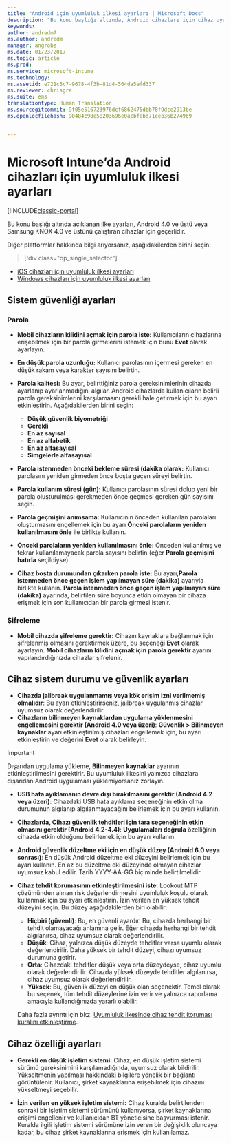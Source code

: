 ```yaml
---
title: "Android için uyumluluk ilkesi ayarları | Microsoft Docs"
description: "Bu konu başlığı altında, Android cihazları için cihaz uyumluluk ilkesi ayarları açıklanır."
keywords: 
author: andredm7
ms.author: andredm
manager: angrobe
ms.date: 01/23/2017
ms.topic: article
ms.prod: 
ms.service: microsoft-intune
ms.technology: 
ms.assetid: e721c5c7-9678-4f3b-81d4-564da5efd337
ms.reviewer: chrisgre
ms.suite: ems
translationtype: Human Translation
ms.sourcegitcommit: 9f05e516723976dcf6862475dbb78f9dce2913be
ms.openlocfilehash: 90484c98e58203696e0acbfebd71eeb36b274969


---
```



# <a name="compliance-policy-settings-for-android-devices-in-microsoft-intune"></a>Microsoft Intune’da Android cihazları için uyumluluk ilkesi ayarları

[!INCLUDE[classic-portal](../includes/classic-portal.md)]

Bu konu başlığı altında açıklanan ilke ayarları, Android 4.0 ve üstü veya Samsung KNOX 4.0 ve üstünü çalıştıran cihazlar için geçerlidir.

Diğer platformlar hakkında bilgi arıyorsanız, aşağıdakilerden birini seçin:
> [!div class="op_single_selector"]
- [iOS cihazları için uyumluluk ilkesi ayarları](ios-compliance-policy-settings-in-microsoft-intune.md)
- [Windows cihazları için uyumluluk ilkesi ayarları](windows-compliance-policy-settings-in-microsoft-intune.md)

## <a name="system-security-settings"></a>Sistem güvenliği ayarları
### <a name="password"></a>Parola
- **Mobil cihazların kilidini açmak için parola iste:** Kullanıcıların cihazlarına erişebilmek için bir parola girmelerini istemek için bunu **Evet** olarak ayarlayın.

-  **En düşük parola uzunluğu:** Kullanıcı parolasının içermesi gereken en düşük rakam veya karakter sayısını belirtin.

- **Parola kalitesi:** Bu ayar, belirttiğiniz parola gereksinimlerinin cihazda ayarlanıp ayarlanmadığını algılar. Android cihazlarda kullanıcıların belirli parola gereksinimlerini karşılamasını gerekli hale getirmek için bu ayarı etkinleştirin. Aşağıdakilerden birini seçin:

  -   **Düşük güvenlik biyometriği**
  -   **Gerekli**
  -   **En az sayısal**
  -   **En az alfabetik**
  -   **En az alfasayısal**
  -   **Simgelerle alfasayısal**

- **Parola istenmeden önceki bekleme süresi (dakika olarak:**  Kullanıcı parolasını yeniden girmeden önce boşta geçen süreyi belirtin.

- **Parola kullanım süresi (gün):** Kullanıcı parolasının süresi dolup yeni bir parola oluşturulması gerekmeden önce geçmesi gereken gün sayısını seçin.

- **Parola geçmişini anımsama:** Kullanıcının önceden kullanılan parolaları oluşturmasını engellemek için bu ayarı **Önceki parolaların yeniden kullanılmasını önle** ile birlikte kullanın.

- **Önceki parolaların yeniden kullanılmasını önle:** Önceden kullanılmış ve tekrar kullanılamayacak parola sayısını belirtin (eğer **Parola geçmişini hatırla** seçildiyse).

- **Cihaz boşta durumundan çıkarken parola iste:** Bu ayarı,**Parola istenmeden önce geçen işlem yapılmayan süre (dakika)** ayarıyla birlikte kullanın. **Parola istenmeden önce geçen işlem yapılmayan süre (dakika)** ayarında, belirtilen süre boyunca etkin olmayan bir cihaza erişmek için son kullanıcıdan bir parola girmesi istenir.

### <a name="encryption"></a>Şifreleme
- **Mobil cihazda şifreleme gerektir:** Cihazın kaynaklara bağlanmak için şifrelenmiş olmasını gerektirmek üzere, bu seçeneği **Evet** olarak ayarlayın. **Mobil cihazların kilidini açmak için parola gerektir** ayarını yapılandırdığınızda cihazlar şifrelenir.

## <a name="device-health-and-security-settings"></a>Cihaz sistem durumu ve güvenlik ayarları

- **Cihazda jailbreak uygulanmamış veya kök erişim izni verilmemiş olmalıdır**: Bu ayarı etkinleştirirseniz, jailbreak uygulanmış cihazlar uyumsuz olarak değerlendirilir.
- **Cihazların bilinmeyen kaynaklardan uygulama yüklenmesini engellemesini gerektir (Android 4.0 veya üzeri)**: **Güvenlik > Bilinmeyen kaynaklar** ayarı etkinleştirilmiş cihazları engellemek için, bu ayarı etkinleştirin ve değerini **Evet** olarak belirleyin.  

>[!IMPORTANT]
>Dışarıdan uygulama yükleme, **Bilinmeyen kaynaklar** ayarının etkinleştirilmesini gerektirir. Bu uyumluluk ilkesini yalnızca cihazlara dışarıdan Android uygulaması yüklemiyorsanız zorlayın.

- **USB hata ayıklamanın devre dışı bırakılmasını gerektir (Android 4.2 veya üzeri)**: Cihazdaki USB hata ayıklama seçeneğinin etkin olma durumunun algılanıp algılanmayacağını belirlemek için bu ayarı kullanın.
- **Cihazlarda, Cihazı güvenlik tehditleri için tara seçeneğinin etkin olmasını gerektir (Android 4.2-4.4)**: **Uygulamaları doğrula** özelliğinin cihazda etkin olduğunu belirlemek için bu ayarı kullanın.
- **Android güvenlik düzeltme eki için en düşük düzey (Android 6.0 veya sonrası)**: En düşük Android düzeltme eki düzeyini belirlemek için bu ayarı kullanın.  En az bu düzeltme eki düzeyinde olmayan cihazlar uyumsuz kabul edilir. Tarih YYYY-AA-GG biçiminde belirtilmelidir.
- **Cihaz tehdit korumasının etkinleştirilmesini iste**: Lookout MTP çözümünden alınan risk değerlendirmesini uyumluluk koşulu olarak kullanmak için bu ayarı etkinleştirin. İzin verilen en yüksek tehdit düzeyini seçin. Bu düzey aşağıdakilerden biri olabilir:

  - **Hiçbiri (güvenli)**: Bu, en güvenli ayardır. Bu, cihazda herhangi bir tehdit olamayacağı anlamına gelir. Eğer cihazda herhangi bir tehdit algılanırsa, cihaz uyumsuz olarak değerlendirilir.
  - **Düşük**: Cihaz, yalnızca düşük düzeyde tehditler varsa uyumlu olarak değerlendirilir. Daha yüksek bir tehdit düzeyi, cihazı uyumsuz durumuna getirir.
  - **Orta**: Cihazdaki tehditler düşük veya orta düzeydeyse, cihaz uyumlu olarak değerlendirilir. Cihazda yüksek düzeyde tehditler algılanırsa, cihaz uyumsuz olarak değerlendirilir.
  - **Yüksek**: Bu, güvenlik düzeyi en düşük olan seçenektir. Temel olarak bu seçenek, tüm tehdit düzeylerine izin verir ve yalnızca raporlama amacıyla kullandığınızda yararlı olabilir.

  Daha fazla ayrıntı için bkz. [Uyumluluk ilkesinde cihaz tehdit koruması kuralını etkinleştirme](enable-device-threat-protection-rule-in-compliance-policy.md).

## <a name="device-property-settings"></a>Cihaz özelliği ayarları

- **Gerekli en düşük işletim sistemi:** Cihaz, en düşük işletim sistemi sürümü gereksinimini karşılamadığında, uyumsuz olarak bildirilir.
  Yükseltmenin yapılması hakkındaki bilgilere yönelik bir bağlantı görüntülenir. Kullanıcı, şirket kaynaklarına erişebilmek için cihazını yükseltmeyi seçebilir.

- **İzin verilen en yüksek işletim sistemi:** Cihaz kuralda belirtilenden sonraki bir işletim sistemi sürümünü kullanıyorsa, şirket kaynaklarına erişimi engellenir ve kullanıcıdan BT yöneticisine başvurması istenir. Kuralda ilgili işletim sistemi sürümüne izin veren bir değişiklik oluncaya kadar, bu cihaz şirket kaynaklarına erişmek için kullanılamaz.



<!--HONumber=Jan17_HO4-->


